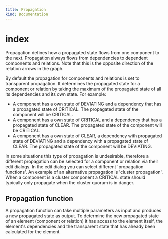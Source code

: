 ```yaml
---
title: Propagation
kind: Documentation
---
```


# index

Propagation defines how a propagated state flows from one component to the next. Propagation always flows from dependencies to dependent components and relations. Note that this is the opposite direction of the relation arrows in the graph.

By default the propagation for components and relations is set to transparent propagation. It determines the propagated state for a component or relation by taking the maximum of the propagated state of all its dependencies and its own state. For example:

* A component has a own state of DEVIATING and a dependency that has a propagated state of CRITICAL. The propagated state of the component will be CRITICAL.
* A component has a own state of CRITICAL and a dependency that has a propagated state of CLEAR. The propagated state of the component will be CRITICAL.
* A component has a own state of CLEAR, a dependency with propagated state of DEVIATING and a dependency with a propagated state of CLEAR. The propagated state of the component will be DEVIATING.

In some situations this type of propagation is undesirable, therefore a different propagation can be selected for a component or relation via their edit dialogs. In the edit dialog you can select different 'propagation functions'. An example of an alternative propagation is 'cluster propagation'. When a component is a cluster component a CRITICAL state should typically only propagate when the cluster quorum is in danger.

## Propagation function

A propagation function can take multiple parameters as input and produces a new propagated state as output. To determine the new propagated state of an element \(component or relation\) it has access to the element itself, the element's dependencies and the transparent state that has already been calculated for the element.


